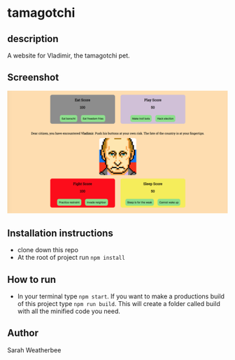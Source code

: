 # tamagotchi

## description
A website for Vladimir, the tamagotchi pet. 

## Screenshot
![image of tamagotchi](https://raw.githubusercontent.com/sarah-weatherbee/tamagotchi/master/assets/vladimir_shot.png)

## Installation instructions
* clone down this repo
* At the root of project run `npm install`

## How to run
* In your terminal type `npm start`.
If you want to make a productions build of this project type `npm run build`. This will create a folder called build with all the minified code you need.

## Author
Sarah Weatherbee
